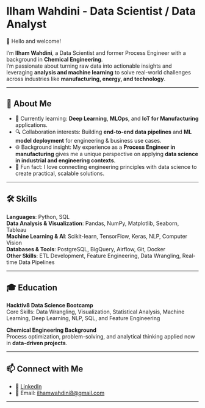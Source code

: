 # Ilham Wahdini - Data Scientist / Data Analyst

👋 Hello and welcome!

I’m **Ilham Wahdini**, a Data Scientist and former Process Engineer with a background in **Chemical Engineering**.  
I’m passionate about turning raw data into actionable insights and leveraging **analysis and machine learning** to solve real-world challenges across industries like **manufacturing, energy, and technology**.

---

## 🚀 About Me
- 🌱 Currently learning: **Deep Learning**, **MLOps**, and **IoT for Manufacturing** applications.  
- 🔍 Collaboration interests: Building **end-to-end data pipelines** and **ML model deployment** for engineering & business use cases.  
- 🌐 Background insight: My experience as a **Process Engineer in manufacturing** gives me a unique perspective on applying **data science in industrial and engineering contexts**.  
- 🎉 Fun fact: I love connecting engineering principles with data science to create practical, scalable solutions.  

---

## 🛠 Skills
**Languages**: Python, SQL  
**Data Analysis & Visualization**: Pandas, NumPy, Matplotlib, Seaborn, Tableau  
**Machine Learning & AI**: Scikit-learn, TensorFlow, Keras, NLP, Computer Vision  
**Databases & Tools**: PostgreSQL, BigQuery, Airflow, Git, Docker  
**Other Skills**: ETL Development, Feature Engineering, Data Wrangling, Real-time Data Pipelines  

---

## 🎓 Education
**Hacktiv8 Data Science Bootcamp**  
Core Skills: Data Wrangling, Visualization, Statistical Analysis, Machine Learning, Deep Learning, NLP, SQL, and Feature Engineering  

**Chemical Engineering Background**  
Process optimization, problem-solving, and analytical thinking applied now in **data-driven projects**.  

---

## 📫 Connect with Me
- 💼 [LinkedIn]([https://www.linkedin.com/in/ilhamwahdini/](https://www.linkedin.com/in/ilham-wahdini-44b638374/))  
- 📧 Email: ilhamwahdini8@gmail.com  

---
